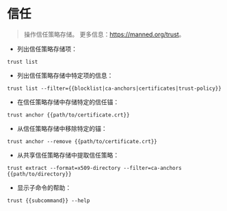 # 信任

> 操作信任策略存储。
> 更多信息：<https://manned.org/trust>。

- 列出信任策略存储项：

`trust list`

- 列出信任策略存储中特定项的信息：

`trust list --filter={{blocklist|ca-anchors|certificates|trust-policy}}`

- 在信任策略存储中存储特定的信任锚：

`trust anchor {{path/to/certificate.crt}}`

- 从信任策略存储中移除特定的锚：

`trust anchor --remove {{path/to/certificate.crt}}`

- 从共享信任策略存储中提取信任策略：

`trust extract --format=x509-directory --filter=ca-anchors {{path/to/directory}}`

- 显示子命令的帮助：

`trust {{subcommand}} --help`